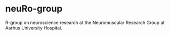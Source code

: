 # neuRo-group
R-group on neuroscience research at the Neuromuscular Research Group at Aarhus University Hospital.
